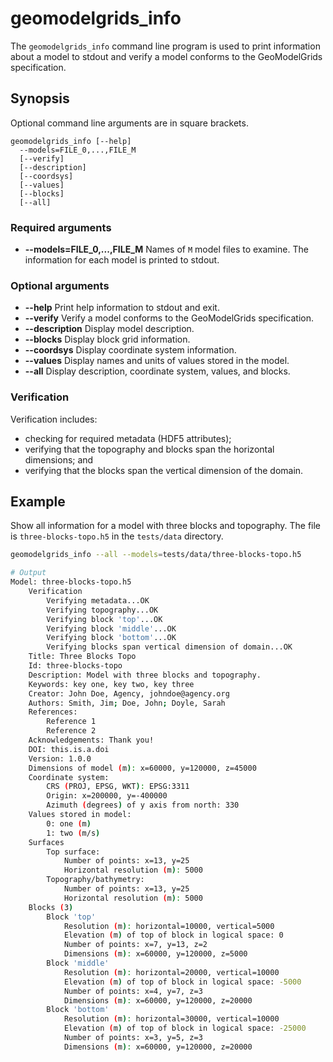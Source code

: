 # geomodelgrids_info

The `geomodelgrids_info` command line program is used to print information about a model to stdout and verify a model conforms to the GeoModelGrids specification.

## Synopsis

Optional command line arguments are in square brackets.

```
geomodelgrids_info [--help]
  --models=FILE_0,...,FILE_M
  [--verify]
  [--description]
  [--coordsys]
  [--values]
  [--blocks]
  [--all]
```

### Required arguments

* **--models=FILE_0,...,FILE_M** Names of `M` model files to examine. The information for each model is printed to stdout.

### Optional arguments

* **--help** Print help information to stdout and exit.
* **--verify** Verify a model conforms to the GeoModelGrids specification.
* **--description** Display model description.
* **--blocks** Display block grid information.
* **--coordsys** Display coordinate system information.
* **--values** Display names and units of values stored in the model.
* **--all** Display description, coordinate system, values, and blocks.

### Verification

Verification includes:

* checking for required metadata (HDF5 attributes);
* verifying that the topography and blocks span the horizontal dimensions; and
* verifying that the blocks span the vertical dimension of the domain.

## Example

Show all information for a model with three blocks and topography. The file is `three-blocks-topo.h5` in the `tests/data` directory.

```bash
geomodelgrids_info --all --models=tests/data/three-blocks-topo.h5

# Output
Model: three-blocks-topo.h5
    Verification
        Verifying metadata...OK
        Verifying topography...OK
        Verifying block 'top'...OK
        Verifying block 'middle'...OK
        Verifying block 'bottom'...OK
        Verifying blocks span vertical dimension of domain...OK
    Title: Three Blocks Topo
    Id: three-blocks-topo
    Description: Model with three blocks and topography.
    Keywords: key one, key two, key three
    Creator: John Doe, Agency, johndoe@agency.org
    Authors: Smith, Jim; Doe, John; Doyle, Sarah
    References:
        Reference 1
        Reference 2
    Acknowledgements: Thank you!
    DOI: this.is.a.doi
    Version: 1.0.0
    Dimensions of model (m): x=60000, y=120000, z=45000
    Coordinate system:
        CRS (PROJ, EPSG, WKT): EPSG:3311
        Origin: x=200000, y=-400000
        Azimuth (degrees) of y axis from north: 330
    Values stored in model:
        0: one (m)
        1: two (m/s)
    Surfaces
        Top surface:
            Number of points: x=13, y=25
            Horizontal resolution (m): 5000
        Topography/bathymetry:
            Number of points: x=13, y=25
            Horizontal resolution (m): 5000
    Blocks (3)
        Block 'top'
            Resolution (m): horizontal=10000, vertical=5000
            Elevation (m) of top of block in logical space: 0
            Number of points: x=7, y=13, z=2
            Dimensions (m): x=60000, y=120000, z=5000
        Block 'middle'
            Resolution (m): horizontal=20000, vertical=10000
            Elevation (m) of top of block in logical space: -5000
            Number of points: x=4, y=7, z=3
            Dimensions (m): x=60000, y=120000, z=20000
        Block 'bottom'
            Resolution (m): horizontal=30000, vertical=10000
            Elevation (m) of top of block in logical space: -25000
            Number of points: x=3, y=5, z=3
            Dimensions (m): x=60000, y=120000, z=20000
```			
